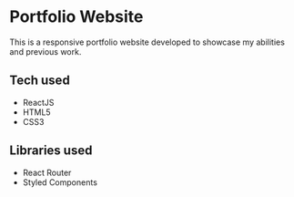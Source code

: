 <h1>Portfolio Website</h1>
<p>This is a responsive portfolio website developed to showcase my abilities and previous work.</p>

<h2>Tech used</h2>
<ul>
  <li>ReactJS</li>
  <li>HTML5</li>
  <li>CSS3</li>
</ul>

<h2>Libraries used</h2>
<ul>
  <li>React Router</li>
  <li>Styled Components</li>
</ul>
